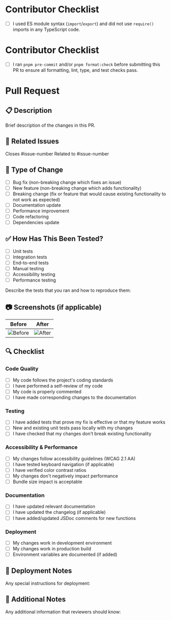 # Contributor Checklist

- [ ] I used ES module syntax (`import`/`export`) and did not use `require()` imports in any TypeScript code.

# Contributor Checklist

- [ ] I ran `pnpm pre-commit` and/or `pnpm format:check` before submitting this PR to ensure all formatting, lint, type, and test checks pass.

# Pull Request

## 📋 Description

Brief description of the changes in this PR.

## 🔗 Related Issues

Closes #issue-number
Related to #issue-number

## 🧪 Type of Change

- [ ] Bug fix (non-breaking change which fixes an issue)
- [ ] New feature (non-breaking change which adds functionality)
- [ ] Breaking change (fix or feature that would cause existing functionality to not work as expected)
- [ ] Documentation update
- [ ] Performance improvement
- [ ] Code refactoring
- [ ] Dependencies update

## ✅ How Has This Been Tested?

- [ ] Unit tests
- [ ] Integration tests
- [ ] End-to-end tests
- [ ] Manual testing
- [ ] Accessibility testing
- [ ] Performance testing

Describe the tests that you ran and how to reproduce them:

## 📷 Screenshots (if applicable)

| Before         | After         |
| -------------- | ------------- |
| ![Before](url) | ![After](url) |

## 🔍 Checklist

### Code Quality

- [ ] My code follows the project's coding standards
- [ ] I have performed a self-review of my code
- [ ] My code is properly commented
- [ ] I have made corresponding changes to the documentation

### Testing

- [ ] I have added tests that prove my fix is effective or that my feature works
- [ ] New and existing unit tests pass locally with my changes
- [ ] I have checked that my changes don't break existing functionality

### Accessibility & Performance

- [ ] My changes follow accessibility guidelines (WCAG 2.1 AA)
- [ ] I have tested keyboard navigation (if applicable)
- [ ] I have verified color contrast ratios
- [ ] My changes don't negatively impact performance
- [ ] Bundle size impact is acceptable

### Documentation

- [ ] I have updated relevant documentation
- [ ] I have updated the changelog (if applicable)
- [ ] I have added/updated JSDoc comments for new functions

### Deployment

- [ ] My changes work in development environment
- [ ] My changes work in production build
- [ ] Environment variables are documented (if added)

## 🚀 Deployment Notes

Any special instructions for deployment:

## 📝 Additional Notes

Any additional information that reviewers should know:
